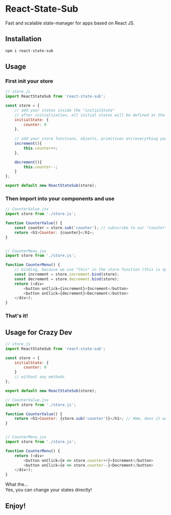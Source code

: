 # React-State-Sub

Fast and scalable state-manager for apps based on React JS.

## Installation

```bash
npm i react-state-sub
```

## Usage

### First init your store

```js
// store.js
import ReactStateSub from 'react-state-sub';

const store = {
    // add your states inside the "initialState"
    // after initialization, all initial states will be defined at the top level of this store
    initialState: {
        counter: 0
    },
    
    // add your store functions, objects, primitives etc(everything you need)
    increment(){
        this.counter++;
    },

    decrement(){
        this.counter--;
    }
};

export default new ReactStateSub(store);
```

### Then import into your components and use

```js
// CounterValue.jsx
import store from './store.js';

function CounterValue() {
    const counter = store.sub('counter'); // subscribe to our "counter" state
    return <h1>Counter: {counter}</h1>;
}


// CounterMenu.jsx
import store from './store.js';

function CounterMenu() {
    // binding, because we use "this" in the store function (this is optional)
    const increment = store.increment.bind(store);
    const decrement = store.decrement.bind(store);
    return (<div>
        <button onClick={increment}>Increment</button>
        <button onClick={decrement}>Decrement</button>
    </div>);
}
```

### That's it!

## Usage for Crazy Dev

```js
// store.js
import ReactStateSub from 'react-state-sub';

const store = {
    initialState: {
        counter: 0
    }
    // without any methods
};

export default new ReactStateSub(store);
```

```js
// CounterValue.jsx
import store from './store.js';

function CounterValue() {
    return <h1>Counter: {store.sub('counter')}</h1>; // Hmm, does it work? - Yes!
}


// CounterMenu.jsx
import store from './store.js';

function CounterMenu() {
    return (<div>
        <button onClick={e => store.counter++}>Increment</button>
        <button onClick={e => store.counter--}>Decrement</button>
    </div>);
}
```
What the...<br/>
Yes, you can change your states directly!

## Enjoy!
